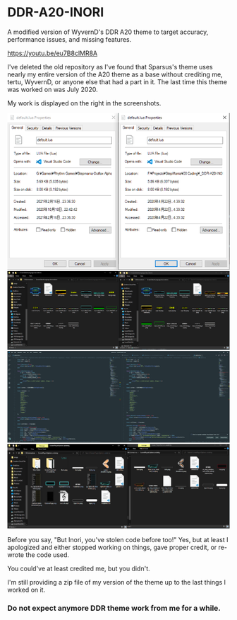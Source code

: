 # DDR-A20-INORI
A modified version of WyvernD's DDR A20 theme to target accuracy, performance issues, and missing features.

https://youtu.be/eu7B8clMR8A

I've deleted the old repository as I've found that Sparsus's theme uses nearly my entire version of the A20 theme
as a base without crediting me,  tertu, WyvernD, or anyone else that had a part in it. The last time this theme was worked on was July 2020.

My work is displayed on the right in the screenshots.

![ScreenSelectLanguage lua](https://github.com/Inorizushi/DDR-A20-INORI/blob/master/explorer_14GcxB8sRx.png?raw=true)
![ScreenSelectLanguage folder](https://github.com/Inorizushi/DDR-A20-INORI/blob/master/Code_ITz5TYvYlA.png?raw=true)
![ScreenPlayerOptions underlay lua](https://github.com/Inorizushi/DDR-A20-INORI/blob/master/Code_N4VqU5KpWR.png?raw=true)
![ScreenPlayerOptions underlay folder](https://github.com/Inorizushi/DDR-A20-INORI/blob/master/Code_ieYPOKualt.png?raw=true)

Before you say, "But Inori, you've stolen code before too!"
Yes, but at least I apologized and either stopped working on things, gave proper credit, or re-wrote the code used.

You could've at least credited me, but you didn't.

I'm still providing a zip file of my version of the theme up to the last things I worked on it. 
### Do not expect anymore DDR theme work from me for a while.
